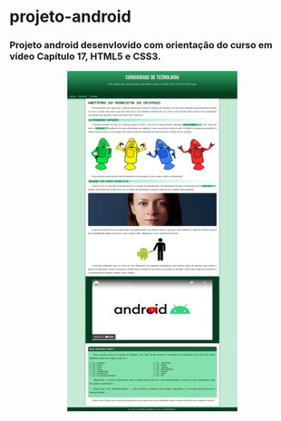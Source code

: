 # projeto-android
### Projeto android desenvlovido com orientação do curso em vídeo Capítulo 17, HTML5 e CSS3.
<div align="center">
  
[<img src="imagens/projeto-android.png">](https://luizacn.github.io/projeto-android/)

</div>
